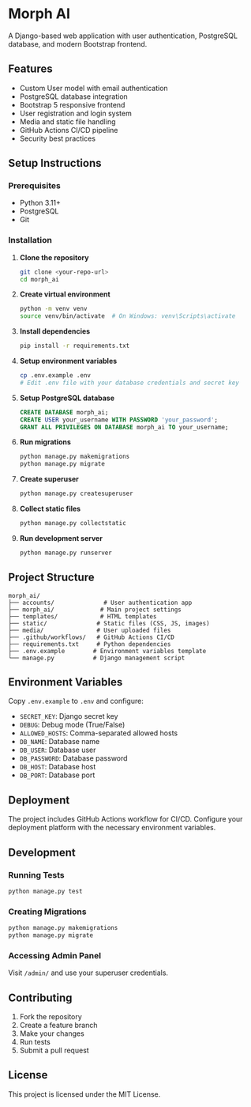 # Morph AI

A Django-based web application with user authentication, PostgreSQL database, and modern Bootstrap frontend.

## Features

- Custom User model with email authentication
- PostgreSQL database integration
- Bootstrap 5 responsive frontend
- User registration and login system
- Media and static file handling
- GitHub Actions CI/CD pipeline
- Security best practices

## Setup Instructions

### Prerequisites

- Python 3.11+
- PostgreSQL
- Git

### Installation

1. **Clone the repository**
   ```bash
   git clone <your-repo-url>
   cd morph_ai
   ```

2. **Create virtual environment**
   ```bash
   python -m venv venv
   source venv/bin/activate  # On Windows: venv\Scripts\activate
   ```

3. **Install dependencies**
   ```bash
   pip install -r requirements.txt
   ```

4. **Setup environment variables**
   ```bash
   cp .env.example .env
   # Edit .env file with your database credentials and secret key
   ```

5. **Setup PostgreSQL database**
   ```sql
   CREATE DATABASE morph_ai;
   CREATE USER your_username WITH PASSWORD 'your_password';
   GRANT ALL PRIVILEGES ON DATABASE morph_ai TO your_username;
   ```

6. **Run migrations**
   ```bash
   python manage.py makemigrations
   python manage.py migrate
   ```

7. **Create superuser**
   ```bash
   python manage.py createsuperuser
   ```

8. **Collect static files**
   ```bash
   python manage.py collectstatic
   ```

9. **Run development server**
   ```bash
   python manage.py runserver
   ```

## Project Structure

```
morph_ai/
├── accounts/              # User authentication app
├── morph_ai/             # Main project settings
├── templates/            # HTML templates
├── static/              # Static files (CSS, JS, images)
├── media/               # User uploaded files
├── .github/workflows/   # GitHub Actions CI/CD
├── requirements.txt     # Python dependencies
├── .env.example        # Environment variables template
└── manage.py           # Django management script
```

## Environment Variables

Copy `.env.example` to `.env` and configure:

- `SECRET_KEY`: Django secret key
- `DEBUG`: Debug mode (True/False)
- `ALLOWED_HOSTS`: Comma-separated allowed hosts
- `DB_NAME`: Database name
- `DB_USER`: Database user
- `DB_PASSWORD`: Database password
- `DB_HOST`: Database host
- `DB_PORT`: Database port

## Deployment

The project includes GitHub Actions workflow for CI/CD. Configure your deployment platform with the necessary environment variables.

## Development

### Running Tests
```bash
python manage.py test
```

### Creating Migrations
```bash
python manage.py makemigrations
python manage.py migrate
```

### Accessing Admin Panel
Visit `/admin/` and use your superuser credentials.

## Contributing

1. Fork the repository
2. Create a feature branch
3. Make your changes
4. Run tests
5. Submit a pull request

## License

This project is licensed under the MIT License.